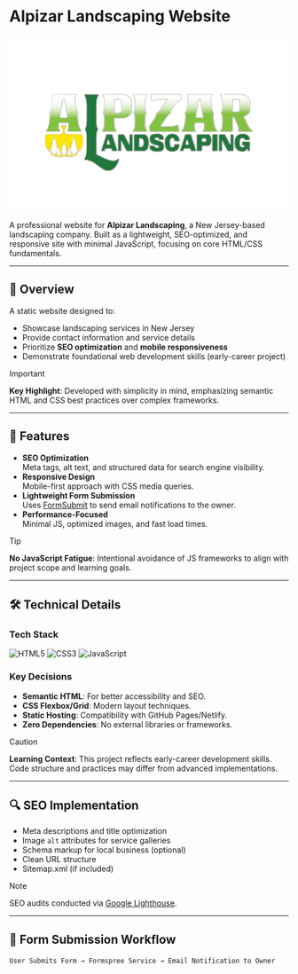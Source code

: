 # Alpizar Landscaping Website

![Project Banner](sources/images/logo.png)

A professional website for **Alpizar Landscaping**, a New Jersey-based landscaping company. Built as a lightweight, SEO-optimized, and responsive site with minimal JavaScript, focusing on core HTML/CSS fundamentals.

---

## 📌 Overview
A static website designed to:
- Showcase landscaping services in New Jersey
- Provide contact information and service details
- Prioritize **SEO optimization** and **mobile responsiveness**
- Demonstrate foundational web development skills (early-career project)

> [!IMPORTANT]
**Key Highlight**: Developed with simplicity in mind, emphasizing semantic HTML and CSS best practices over complex frameworks.

---

## 🚀 Features
- **SEO Optimization**  
  Meta tags, alt text, and structured data for search engine visibility.
- **Responsive Design**  
  Mobile-first approach with CSS media queries.
- **Lightweight Form Submission**  
  Uses [FormSubmit](https://formsubmit.co) to send email notifications to the owner.
- **Performance-Focused**  
  Minimal JS, optimized images, and fast load times.

> [!TIP]
**No JavaScript Fatigue**: Intentional avoidance of JS frameworks to align with project scope and learning goals.

---

## 🛠️ Technical Details

### Tech Stack
![HTML5](https://img.shields.io/badge/HTML5-E34F26?style=flat&logo=html5&logoColor=white)
![CSS3](https://img.shields.io/badge/CSS3-1572B6?style=flat&logo=css3&logoColor=white)
![JavaScript](https://img.shields.io/badge/JavaScript-F7DF1E?style=flat&logo=javascript&logoColor=black)

### Key Decisions
- **Semantic HTML**: For better accessibility and SEO.
- **CSS Flexbox/Grid**: Modern layout techniques.
- **Static Hosting**: Compatibility with GitHub Pages/Netlify.
- **Zero Dependencies**: No external libraries or frameworks.

> [!caution]  
**Learning Context**: This project reflects early-career development skills. Code structure and practices may differ from advanced implementations.

---

## 🔍 SEO Implementation
- Meta descriptions and title optimization
- Image `alt` attributes for service galleries
- Schema markup for local business (optional)
- Clean URL structure
- Sitemap.xml (if included)

> [!note]  
SEO audits conducted via [Google Lighthouse](https://developers.google.com/web/tools/lighthouse).

---

## 📧 Form Submission Workflow
```plaintext
User Submits Form → Formspree Service → Email Notification to Owner
